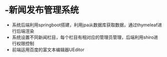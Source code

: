 # -新闻发布管理系统
- 系统后端利用springboot搭建，利用jpa从数据库获取数据，通过thymeleaf进行后端渲染
- 系统设置不同新闻栏目，每个栏目有相对应的管理员管理，后端利用shiro进行权限控制
- 前端运用百度的富文本编辑器UEditor
